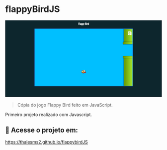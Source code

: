 # flappyBirdJS

<img src="./img/exemplo.png" alt="exemplo imagem">

> Cópia do jogo Flappy Bird feito em JavaScript.

Primeiro projeto realizado com Javascript.
 
## 🚀 Acesse o projeto em:

https://thalesms2.github.io/flappybirdJS
